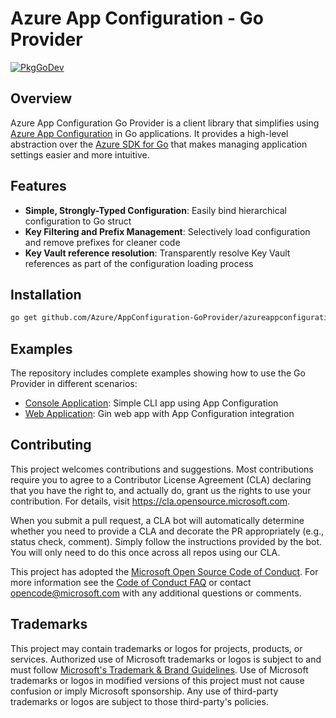 # Azure App Configuration - Go Provider

[![PkgGoDev](https://pkg.go.dev/badge/github.com/Azure/AppConfiguration-GoProvider/azureappconfiguration)](https://pkg.go.dev/github.com/Azure/AppConfiguration-GoProvider/azureappconfiguration)

## Overview

Azure App Configuration Go Provider is a client library that simplifies using [Azure App Configuration](https://docs.microsoft.com/en-us/azure/azure-app-configuration/overview) in Go applications. It provides a high-level abstraction over the [Azure SDK for Go](https://pkg.go.dev/github.com/Azure/azure-sdk-for-go/sdk/data/azappconfig) that makes managing application settings easier and more intuitive.

## Features

- **Simple, Strongly-Typed Configuration**: Easily bind hierarchical configuration to Go struct
- **Key Filtering and Prefix Management**: Selectively load configuration and remove prefixes for cleaner code
- **Key Vault reference resolution**: Transparently resolve Key Vault references as part of the configuration loading process

## Installation

```bash
go get github.com/Azure/AppConfiguration-GoProvider/azureappconfiguration
```

## Examples

The repository includes complete examples showing how to use the Go Provider in different scenarios:

- [Console Application](./example/console-example/): Simple CLI app using App Configuration
- [Web Application](./example/gin-example/): Gin web app with App Configuration integration

## Contributing

This project welcomes contributions and suggestions.  Most contributions require you to agree to a
Contributor License Agreement (CLA) declaring that you have the right to, and actually do, grant us
the rights to use your contribution. For details, visit https://cla.opensource.microsoft.com.

When you submit a pull request, a CLA bot will automatically determine whether you need to provide
a CLA and decorate the PR appropriately (e.g., status check, comment). Simply follow the instructions
provided by the bot. You will only need to do this once across all repos using our CLA.

This project has adopted the [Microsoft Open Source Code of Conduct](https://opensource.microsoft.com/codeofconduct/).
For more information see the [Code of Conduct FAQ](https://opensource.microsoft.com/codeofconduct/faq/) or
contact [opencode@microsoft.com](mailto:opencode@microsoft.com) with any additional questions or comments.

## Trademarks

This project may contain trademarks or logos for projects, products, or services. Authorized use of Microsoft 
trademarks or logos is subject to and must follow 
[Microsoft's Trademark & Brand Guidelines](https://www.microsoft.com/en-us/legal/intellectualproperty/trademarks/usage/general).
Use of Microsoft trademarks or logos in modified versions of this project must not cause confusion or imply Microsoft sponsorship.
Any use of third-party trademarks or logos are subject to those third-party's policies.
